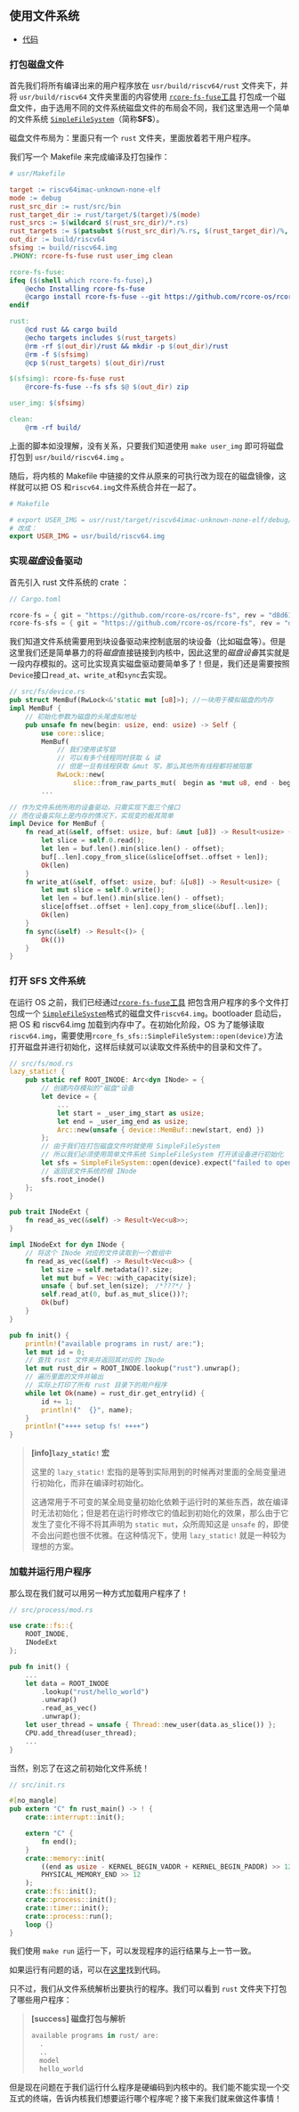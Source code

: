 ## 使用文件系统

- [代码][code]

### 打包磁盘文件

首先我们将所有编译出来的用户程序放在 `usr/build/riscv64/rust` 文件夹下，并将 `usr/build/riscv64` 文件夹里面的内容使用 [`rcore-fs-fuse`工具](https://github.com/rcore-os/rcore-fs/tree/master/rcore-fs-fuse) 打包成一个磁盘文件，由于选用不同的文件系统磁盘文件的布局会不同，我们这里选用一个简单的文件系统 [`SimpleFileSystem`](https://github.com/rcore-os/rcore-fs/tree/master/rcore-fs-sfs)（简称**SFS**）。

磁盘文件布局为：里面只有一个 `rust` 文件夹，里面放着若干用户程序。

我们写一个 Makefile 来完成编译及打包操作：

```makefile
# usr/Makefile

target := riscv64imac-unknown-none-elf
mode := debug
rust_src_dir := rust/src/bin
rust_target_dir := rust/target/$(target)/$(mode)
rust_srcs := $(wildcard $(rust_src_dir)/*.rs)
rust_targets := $(patsubst $(rust_src_dir)/%.rs, $(rust_target_dir)/%, $(rust_srcs))
out_dir := build/riscv64
sfsimg := build/riscv64.img
.PHONY: rcore-fs-fuse rust user_img clean

rcore-fs-fuse:
ifeq ($(shell which rcore-fs-fuse),)
	@echo Installing rcore-fs-fuse
	@cargo install rcore-fs-fuse --git https://github.com/rcore-os/rcore-fs --rev d8d6119
endif

rust:
	@cd rust && cargo build
	@echo targets includes $(rust_targets)
	@rm -rf $(out_dir)/rust && mkdir -p $(out_dir)/rust
	@rm -f $(sfsimg)
	@cp $(rust_targets) $(out_dir)/rust

$(sfsimg): rcore-fs-fuse rust
	@rcore-fs-fuse --fs sfs $@ $(out_dir) zip

user_img: $(sfsimg)

clean:
	@rm -rf build/
```

上面的脚本如没理解，没有关系，只要我们知道使用 `make user_img` 即可将磁盘打包到 `usr/build/riscv64.img` 。

随后，将内核的 Makefile 中链接的文件从原来的可执行改为现在的磁盘镜像，这样就可以把 OS 和`riscv64.img`文件系统合并在一起了。

```makefile
# Makefile

# export USER_IMG = usr/rust/target/riscv64imac-unknown-none-elf/debug/hello_world
# 改成：
export USER_IMG = usr/build/riscv64.img
```

### 实现*磁盘*设备驱动

首先引入 rust 文件系统的 crate ：

```rust
// Cargo.toml

rcore-fs = { git = "https://github.com/rcore-os/rcore-fs", rev = "d8d61190"  }
rcore-fs-sfs = { git = "https://github.com/rcore-os/rcore-fs", rev = "d8d61190"  }
```

我们知道文件系统需要用到块设备驱动来控制底层的块设备（比如磁盘等）。但是这里我们还是简单暴力的将*磁盘*直接链接到内核中，因此这里的*磁盘设备*其实就是一段内存模拟的。这可比实现真实磁盘驱动要简单多了！但是，我们还是需要按照`Device`接口`read_at`、`write_at`和`sync`去实现。

```rust
// src/fs/device.rs
pub struct MemBuf(RwLock<&'static mut [u8]>); //一块用于模拟磁盘的内存
impl MemBuf {
    // 初始化参数为磁盘的头尾虚拟地址
    pub unsafe fn new(begin: usize, end: usize) -> Self {
        use core::slice;
        MemBuf(
            // 我们使用读写锁
            // 可以有多个线程同时获取 & 读
			// 但是一旦有线程获取 &mut 写，那么其他所有线程都将被阻塞
            RwLock::new(
                slice::from_raw_parts_mut(　begin as *mut u8, end - begin)))
        ...

// 作为文件系统所用的设备驱动，只需实现下面三个接口
// 而在设备实际上是内存的情况下，实现变的极其简单
impl Device for MemBuf {
    fn read_at(&self, offset: usize, buf: &mut [u8]) -> Result<usize> {
        let slice = self.0.read();
        let len = buf.len().min(slice.len() - offset);
        buf[..len].copy_from_slice(&slice[offset..offset + len]);
        Ok(len)
    }
    fn write_at(&self, offset: usize, buf: &[u8]) -> Result<usize> {
        let mut slice = self.0.write();
        let len = buf.len().min(slice.len() - offset);
        slice[offset..offset + len].copy_from_slice(&buf[..len]);
        Ok(len)
    }
    fn sync(&self) -> Result<()> {
        Ok(())
    }
}
```

### 打开 SFS 文件系统

在运行 OS 之前，我们已经通过[`rcore-fs-fuse`工具](https://github.com/rcore-os/rcore-fs/tree/master/rcore-fs-fuse) 把包含用户程序的多个文件打包成一个 [`SimpleFileSystem`](https://github.com/rcore-os/rcore-fs/tree/master/rcore-fs-sfs)格式的磁盘文件`riscv64.img`。bootloader 启动后，把 OS 和 riscv64.img 加载到内存中了。在初始化阶段，OS 为了能够读取`riscv64.img`，需要使用`rcore_fs_sfs::SimpleFileSystem::open(device)`方法打开磁盘并进行初始化，这样后续就可以读取文件系统中的目录和文件了。

```rust
// src/fs/mod.rs
lazy_static! {
    pub static ref ROOT_INODE: Arc<dyn INode> = {
        // 创建内存模拟的"磁盘"设备
        let device = {
            ...
            let start = _user_img_start as usize;
            let end = _user_img_end as usize;
            Arc::new(unsafe { device::MemBuf::new(start, end) })
        };
        // 由于我们在打包磁盘文件时就使用 SimpleFileSystem
		// 所以我们必须使用简单文件系统 SimpleFileSystem 打开该设备进行初始化
        let sfs = SimpleFileSystem::open(device).expect("failed to open SFS");
        // 返回该文件系统的根 INode
        sfs.root_inode()
    };
}

pub trait INodeExt {
    fn read_as_vec(&self) -> Result<Vec<u8>>;
}

impl INodeExt for dyn INode {
    // 将这个 INode 对应的文件读取到一个数组中
    fn read_as_vec(&self) -> Result<Vec<u8>> {
        let size = self.metadata()?.size;
        let mut buf = Vec::with_capacity(size);
        unsafe { buf.set_len(size);　/*???*/ }
        self.read_at(0, buf.as_mut_slice())?;
        Ok(buf)
    }
}

pub fn init() {
    println!("available programs in rust/ are:");
    let mut id = 0;
    // 查找 rust 文件夹并返回其对应的 INode
    let mut rust_dir = ROOT_INODE.lookup("rust").unwrap();
    // 遍历里面的文件并输出
    // 实际上打印了所有 rust 目录下的用户程序
    while let Ok(name) = rust_dir.get_entry(id) {
        id += 1;
        println!("  {}", name);
    }
    println!("++++ setup fs! ++++")
}
```

> **[info]`lazy_static!` 宏**
>
> 这里的 `lazy_static!` 宏指的是等到实际用到的时候再对里面的全局变量进行初始化，而非在编译时初始化。
>
> 这通常用于不可变的某全局变量初始化依赖于运行时的某些东西，故在编译时无法初始化；但是若在运行时修改它的值起到初始化的效果，那么由于它发生了变化不得不将其声明为 `static mut`，众所周知这是 `unsafe` 的，即使不会出问题也很不优雅。在这种情况下，使用 `lazy_static!` 就是一种较为理想的方案。

### 加载并运行用户程序

那么现在我们就可以用另一种方式加载用户程序了！

```rust
// src/process/mod.rs

use crate::fs::{
    ROOT_INODE,
    INodeExt
};

pub fn init() {
    ...
    let data = ROOT_INODE
        .lookup("rust/hello_world")
        .unwrap()
        .read_as_vec()
        .unwrap();
    let user_thread = unsafe { Thread::new_user(data.as_slice()) };
    CPU.add_thread(user_thread);
    ...
}
```

当然，别忘了在这之前初始化文件系统！

```rust
// src/init.rs

#[no_mangle]
pub extern "C" fn rust_main() -> ! {
    crate::interrupt::init();

    extern "C" {
        fn end();
    }
    crate::memory::init(
        ((end as usize - KERNEL_BEGIN_VADDR + KERNEL_BEGIN_PADDR) >> 12) + 1,
        PHYSICAL_MEMORY_END >> 12
    );
	crate::fs::init();
    crate::process::init();
    crate::timer::init();
    crate::process::run();
    loop {}
}
```

我们使用 `make run` 运行一下，可以发现程序的运行结果与上一节一致。

如果运行有问题的话，可以在[这里][code]找到代码。

只不过，我们从文件系统解析出要执行的程序。我们可以看到 `rust` 文件夹下打包了哪些用户程序：

> **[success] 磁盘打包与解析**
>
> ```rust
> available programs in rust/ are:
>   .
>   ..
>   model
>   hello_world
> ```

但是现在问题在于我们运行什么程序是硬编码到内核中的。我们能不能实现一个交互式的终端，告诉内核我们想要运行哪个程序呢？接下来我们就来做这件事情！

[code]: https://github.com/rcore-os/rCore_tutorial/tree/ch9-pa1

